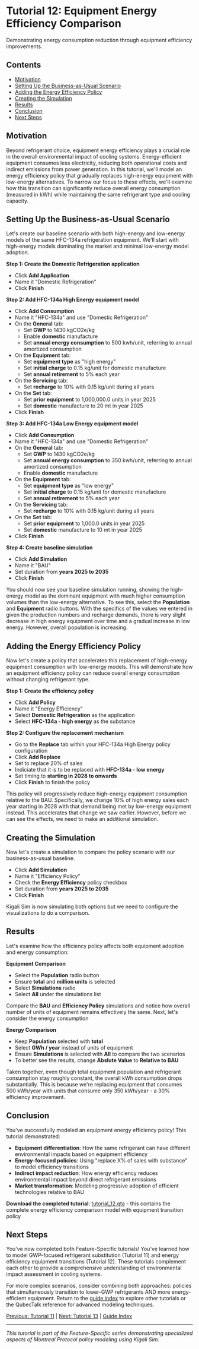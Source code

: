 # Tutorial 12: Equipment Energy Efficiency Comparison

Demonstrating energy consumption reduction through equipment efficiency improvements.

## Contents

- [Motivation](#motivation)
- [Setting Up the Business-as-Usual Scenario](#setting-up-the-business-as-usual-scenario)
- [Adding the Energy Efficiency Policy](#adding-the-energy-efficiency-policy)
- [Creating the Simulation](#creating-the-simulation)
- [Results](#results)
- [Conclusion](#conclusion)
- [Next Steps](#next-steps)

## Motivation

Beyond refrigerant choice, equipment energy efficiency plays a crucial role in the overall environmental impact of cooling systems. Energy-efficient equipment consumes less electricity, reducing both operational costs and indirect emissions from power generation. In this tutorial, we'll model an energy efficiency policy that gradually replaces high-energy equipment with low-energy alternatives. To narrow our focus to these effects, we'll examine how this transition can significantly reduce overall energy consumption (measured in kWh) while maintaining the same refrigerant type and cooling capacity.

## Setting Up the Business-as-Usual Scenario

Let's create our baseline scenario with both high-energy and low-energy models of the same HFC-134a refrigeration equipment. We'll start with high-energy models dominating the market and minimal low-energy model adoption.

**Step 1: Create the Domestic Refrigeration application**
- Click **Add Application**
- Name it "Domestic Refrigeration"
- Click **Finish**

**Step 2: Add HFC-134a High Energy equipment model**
- Click **Add Consumption**
- Name it "HFC-134a" and use "Domestic Refrigeration"
- On the **General** tab:
  - Set **GWP** to 1430 kgCO2e/kg
  - Enable **domestic** manufacture
  - Set **annual energy consumption** to 500 kwh/unit, referring to annual amortized consumption
- On the **Equipment** tab:
  - Set **equipment type** as "high energy"
  - Set **initial charge** to 0.15 kg/unit for domestic manufacture
  - Set **annual retirement** to 5% each year
- On the **Servicing** tab:
  - Set **recharge** to 10% with 0.15 kg/unit during all years
- On the **Set** tab:
  - Set **prior equipment** to 1,000,000.0 units in year 2025
  - Set **domestic** manufacture to 20 mt in year 2025
- Click **Finish**

**Step 3: Add HFC-134a Low Energy equipment model**
- Click **Add Consumption**
- Name it "HFC-134a" and use "Domestic Refrigeration"
- On the **General** tab:
  - Set **GWP** to 1430 kgCO2e/kg
  - Set **annual energy consumption** to 350 kwh/unit, referring to annual amortized consumption
  - Enable **domestic** manufacture
- On the **Equipment** tab:
  - Set **equipment type** as "low energy"
  - Set **initial charge** to 0.15 kg/unit for domestic manufacture
  - Set **annual retirement** to 5% each year
- On the **Servicing** tab:
  - Set **recharge** to 10% with 0.15 kg/unit during all years
- On the **Set** tab:
  - Set **prior equipment** to 1,000.0 units in year 2025
  - Set **domestic** manufacture to 10 mt in year 2025
- Click **Finish**

**Step 4: Create baseline simulation**
- Click **Add Simulation**
- Name it "BAU"
- Set duration from **years 2025 to 2035**
- Click **Finish**

You should now see your baseline simulation running, showing the high-energy model as the dominant equipment with much higher consumption volumes than the low-energy alternative. To see this, select the **Population** and **Equipment** radio buttons. With the specifics of the values we entered in given the production numbers and recharge demands, there is very slight decrease in high energy equipment over time and a gradual increase in low energy. However, overall population is increasing.

## Adding the Energy Efficiency Policy

Now let's create a policy that accelerates this replacement of high-energy equipment consumption with low-energy models. This will demonstrate how an equipment efficiency policy can reduce overall energy consumption without changing refrigerant type.

**Step 1: Create the efficiency policy**
- Click **Add Policy**
- Name it "Energy Efficiency"
- Select **Domestic Refrigeration** as the application
- Select **HFC-134a - high energy** as the substance

**Step 2: Configure the replacement mechanism**
- Go to the **Replace** tab within your HFC-134a High Energy policy configuration
- Click **Add Replace**
- Set to replace 20% of sales
- Indiciate that it is to be replaced with **HFC-134a - low energy**
- Set timing to **starting in 2028 to onwards**
- Click **Finish** to finish the policy

This policy will progressively reduce high-energy equipment consumption relative to the BAU. Specifically, we change 10% of high energy sales each year starting in 2028 with that demand being met by low-energy equipment instead. This accelerates that change we saw earlier. However, before we can see the effects, we need to make an additional simulation.

## Creating the Simulation

Now let's create a simulation to compare the policy scenario with our business-as-usual baseline.

- Click **Add Simulation**
- Name it "Efficiency Policy"
- Check the **Energy Efficiency** policy checkbox
- Set duration from **years 2025 to 2035**
- Click **Finish**

Kigali Sim is now simulating both options but we need to configure the visualizations to do a comparison.

## Results

Let's examine how the efficiency policy affects both equipment adoption and energy consumption:

**Equipment Comparison**
- Select the **Population** radio button
- Ensure **total** and **million units** is selected
- Select **Simulations** radio
- Select **All** under the simulations list

Compare the **BAU** and **Efficiency Policy** simulations and notice how overall number of units of equipment remains effectively the same. Next, let's consider the energy consumption

**Energy Comparison**
- Keep **Population** selected with **total**
- Select **GWh / year** instead of units of equipment
- Ensure **Simulations** is selected with **All** to compare the two scenarios
- To better see the results, change **Abslute Value** to **Relative to BAU**

Taken together, even though total equipment population and refrigerant consumption stay roughly constant, the overall kWh consumption drops substantially. This is because we're replacing equipment that consumes 500 kWh/year with units that consume only 350 kWh/year - a 30% efficiency improvement.

## Conclusion

You've successfully modeled an equipment energy efficiency policy! This tutorial demonstrated:

- **Equipment differentiation**: How the same refrigerant can have different environmental impacts based on equipment efficiency
- **Energy-focused policies**: Using "replace X% of sales with substance" to model efficiency transitions
- **Indirect impact reduction**: How energy efficiency reduces environmental impact beyond direct refrigerant emissions
- **Market transformation**: Modeling progressive adoption of efficient technologies relative to BAU

**Download the completed tutorial**: [tutorial_12.qta](tutorial_12.qta) - this contains the complete energy efficiency comparison model with equipment transition policy

## Next Steps

You've now completed both Feature-Specific tutorials! You've learned how to model GWP-focused refrigerant substitution (Tutorial 11) and energy efficiency equipment transitions (Tutorial 12). These tutorials complement each other to provide a comprehensive understanding of environmental impact assessment in cooling systems.

For more complex scenarios, consider combining both approaches: policies that simultaneously transition to lower-GWP refrigerants AND more energy-efficient equipment. Return to the [guide index](/guide/) to explore other tutorials or the QubecTalk reference for advanced modeling techniques.

[Previous: Tutorial 11](/guide/tutorial_11.html) | [Next: Tutorial 13](/guide/tutorial_13.html) | [Guide Index](/guide/)

---

_This tutorial is part of the Feature-Specific series demonstrating specialized aspects of Montreal Protocol policy modeling using Kigali Sim._